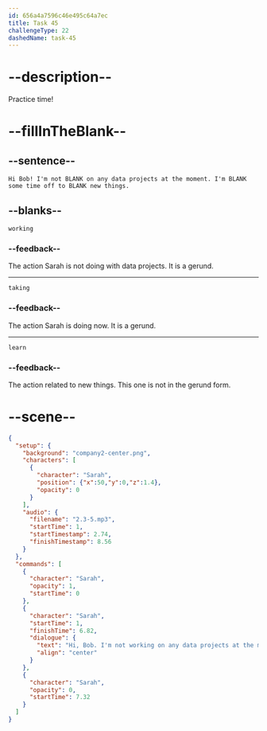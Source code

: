 ```yaml
---
id: 656a4a7596c46e495c64a7ec
title: Task 45
challengeType: 22
dashedName: task-45
---
```


<!-- (Audio) Sarah: Hi Bob! I'm not working on any data projects at the moment. I'm taking some time off to learn new things. -->

# --description--

Practice time!

# --fillInTheBlank--

## --sentence--

`Hi Bob! I'm not BLANK on any data projects at the moment. I'm BLANK some time off to BLANK new things.`

## --blanks--

`working`

### --feedback--

The action Sarah is not doing with data projects. It is a gerund.

---

`taking`

### --feedback--

The action Sarah is doing now. It is a gerund.

---

`learn`

### --feedback--

The action related to new things. This one is not in the gerund form.

# --scene--

```json
{
  "setup": {
    "background": "company2-center.png",
    "characters": [
      {
        "character": "Sarah",
        "position": {"x":50,"y":0,"z":1.4},
        "opacity": 0
      }
    ],
    "audio": {
      "filename": "2.3-5.mp3",
      "startTime": 1,
      "startTimestamp": 2.74,
      "finishTimestamp": 8.56
    }
  },
  "commands": [
    {
      "character": "Sarah",
      "opacity": 1,
      "startTime": 0
    },
    {
      "character": "Sarah",
      "startTime": 1,
      "finishTime": 6.82,
      "dialogue": {
        "text": "Hi, Bob. I'm not working on any data projects at the moment. I'm taking some time off to learn new things.",
        "align": "center"
      }
    },
    {
      "character": "Sarah",
      "opacity": 0,
      "startTime": 7.32
    }
  ]
}
```
